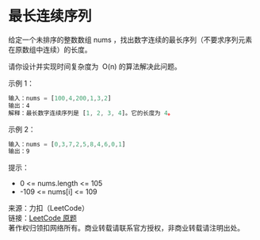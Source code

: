 # 最长连续序列

给定一个未排序的整数数组 nums ，找出数字连续的最长序列（不要求序列元素在原数组中连续）的长度。

请你设计并实现时间复杂度为  O(n) 的算法解决此问题。



示例 1：

```js
输入：nums = [100,4,200,1,3,2]
输出：4
解释：最长数字连续序列是 [1, 2, 3, 4]。它的长度为 4。
```

示例 2：

```js
输入：nums = [0,3,7,2,5,8,4,6,0,1]
输出：9
```

提示：

- 0 <= nums.length <= 105
- -109 <= nums[i] <= 109

来源：力扣（LeetCode）  
链接：[LeetCode 原题](https://leetcode-cn.com/problems/longest-consecutive-sequence)  
著作权归领扣网络所有。商业转载请联系官方授权，非商业转载请注明出处。
